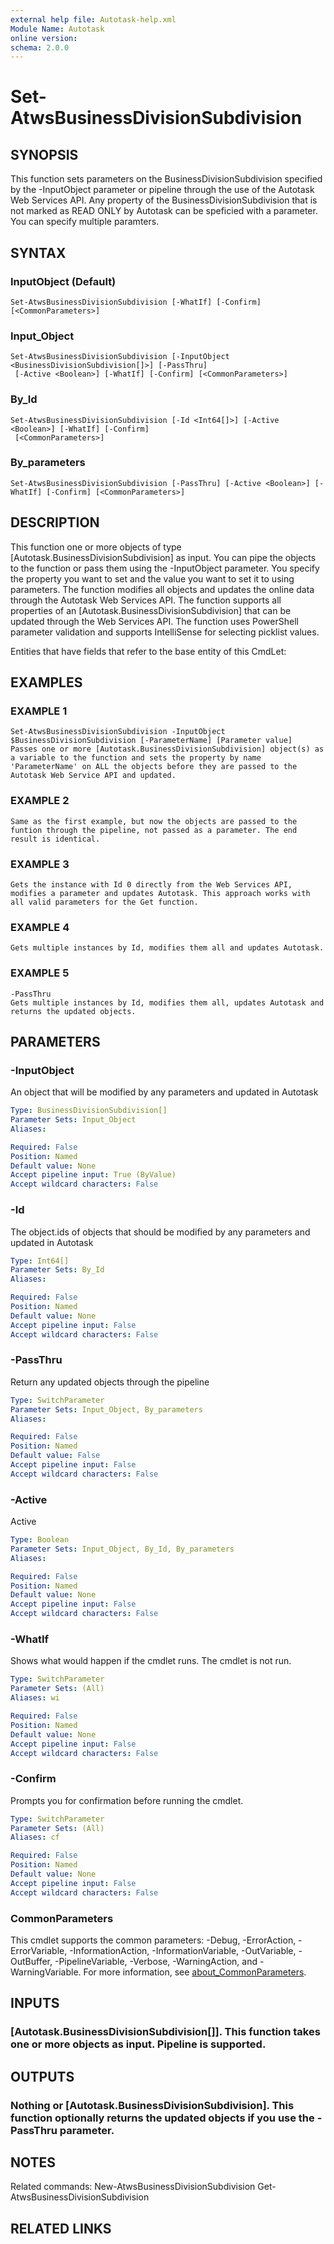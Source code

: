 ```yaml
---
external help file: Autotask-help.xml
Module Name: Autotask
online version:
schema: 2.0.0
---
```


# Set-AtwsBusinessDivisionSubdivision

## SYNOPSIS
This function sets parameters on the BusinessDivisionSubdivision specified by the -InputObject parameter or pipeline through the use of the Autotask Web Services API.
Any property of the BusinessDivisionSubdivision that is not marked as READ ONLY by Autotask can be speficied with a parameter.
You can specify multiple paramters.

## SYNTAX

### InputObject (Default)
```
Set-AtwsBusinessDivisionSubdivision [-WhatIf] [-Confirm] [<CommonParameters>]
```

### Input_Object
```
Set-AtwsBusinessDivisionSubdivision [-InputObject <BusinessDivisionSubdivision[]>] [-PassThru]
 [-Active <Boolean>] [-WhatIf] [-Confirm] [<CommonParameters>]
```

### By_Id
```
Set-AtwsBusinessDivisionSubdivision [-Id <Int64[]>] [-Active <Boolean>] [-WhatIf] [-Confirm]
 [<CommonParameters>]
```

### By_parameters
```
Set-AtwsBusinessDivisionSubdivision [-PassThru] [-Active <Boolean>] [-WhatIf] [-Confirm] [<CommonParameters>]
```

## DESCRIPTION
This function one or more objects of type \[Autotask.BusinessDivisionSubdivision\] as input.
You can pipe the objects to the function or pass them using the -InputObject parameter.
You specify the property you want to set and the value you want to set it to using parameters.
The function modifies all objects and updates the online data through the Autotask Web Services API.
The function supports all properties of an \[Autotask.BusinessDivisionSubdivision\] that can be updated through the Web Services API.
The function uses PowerShell parameter validation  and supports IntelliSense for selecting picklist values.

Entities that have fields that refer to the base entity of this CmdLet:

## EXAMPLES

### EXAMPLE 1
```
Set-AtwsBusinessDivisionSubdivision -InputObject $BusinessDivisionSubdivision [-ParameterName] [Parameter value]
Passes one or more [Autotask.BusinessDivisionSubdivision] object(s) as a variable to the function and sets the property by name 'ParameterName' on ALL the objects before they are passed to the Autotask Web Service API and updated.
```

### EXAMPLE 2
```
Same as the first example, but now the objects are passed to the funtion through the pipeline, not passed as a parameter. The end result is identical.
```

### EXAMPLE 3
```
Gets the instance with Id 0 directly from the Web Services API, modifies a parameter and updates Autotask. This approach works with all valid parameters for the Get function.
```

### EXAMPLE 4
```
Gets multiple instances by Id, modifies them all and updates Autotask.
```

### EXAMPLE 5
```
-PassThru
Gets multiple instances by Id, modifies them all, updates Autotask and returns the updated objects.
```

## PARAMETERS

### -InputObject
An object that will be modified by any parameters and updated in Autotask

```yaml
Type: BusinessDivisionSubdivision[]
Parameter Sets: Input_Object
Aliases:

Required: False
Position: Named
Default value: None
Accept pipeline input: True (ByValue)
Accept wildcard characters: False
```

### -Id
The object.ids of objects that should be modified by any parameters and updated in Autotask

```yaml
Type: Int64[]
Parameter Sets: By_Id
Aliases:

Required: False
Position: Named
Default value: None
Accept pipeline input: False
Accept wildcard characters: False
```

### -PassThru
Return any updated objects through the pipeline

```yaml
Type: SwitchParameter
Parameter Sets: Input_Object, By_parameters
Aliases:

Required: False
Position: Named
Default value: False
Accept pipeline input: False
Accept wildcard characters: False
```

### -Active
Active

```yaml
Type: Boolean
Parameter Sets: Input_Object, By_Id, By_parameters
Aliases:

Required: False
Position: Named
Default value: None
Accept pipeline input: False
Accept wildcard characters: False
```

### -WhatIf
Shows what would happen if the cmdlet runs.
The cmdlet is not run.

```yaml
Type: SwitchParameter
Parameter Sets: (All)
Aliases: wi

Required: False
Position: Named
Default value: None
Accept pipeline input: False
Accept wildcard characters: False
```

### -Confirm
Prompts you for confirmation before running the cmdlet.

```yaml
Type: SwitchParameter
Parameter Sets: (All)
Aliases: cf

Required: False
Position: Named
Default value: None
Accept pipeline input: False
Accept wildcard characters: False
```

### CommonParameters
This cmdlet supports the common parameters: -Debug, -ErrorAction, -ErrorVariable, -InformationAction, -InformationVariable, -OutVariable, -OutBuffer, -PipelineVariable, -Verbose, -WarningAction, and -WarningVariable. For more information, see [about_CommonParameters](http://go.microsoft.com/fwlink/?LinkID=113216).

## INPUTS

### [Autotask.BusinessDivisionSubdivision[]]. This function takes one or more objects as input. Pipeline is supported.
## OUTPUTS

### Nothing or [Autotask.BusinessDivisionSubdivision]. This function optionally returns the updated objects if you use the -PassThru parameter.
## NOTES
Related commands:
New-AtwsBusinessDivisionSubdivision
 Get-AtwsBusinessDivisionSubdivision

## RELATED LINKS
